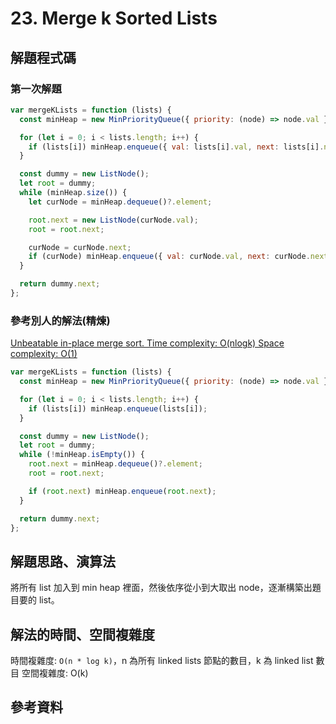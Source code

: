 # 23. Merge k Sorted Lists

## 解題程式碼

### 第一次解題

```javascript
var mergeKLists = function (lists) {
  const minHeap = new MinPriorityQueue({ priority: (node) => node.val });

  for (let i = 0; i < lists.length; i++) {
    if (lists[i]) minHeap.enqueue({ val: lists[i].val, next: lists[i].next });
  }

  const dummy = new ListNode();
  let root = dummy;
  while (minHeap.size()) {
    let curNode = minHeap.dequeue()?.element;

    root.next = new ListNode(curNode.val);
    root = root.next;

    curNode = curNode.next;
    if (curNode) minHeap.enqueue({ val: curNode.val, next: curNode.next });
  }

  return dummy.next;
};
```

### 參考別人的解法(精煉)

[Unbeatable in-place merge sort. Time complexity: O(nlogk) Space complexity: O(1)](https://leetcode.com/problems/merge-k-sorted-lists/solutions/4723235/unbeatable-in-place-merge-sort-time-complexity-o-nlogk-space-complexity-o-1/)

```javascript
var mergeKLists = function (lists) {
  const minHeap = new MinPriorityQueue({ priority: (node) => node.val });

  for (let i = 0; i < lists.length; i++) {
    if (lists[i]) minHeap.enqueue(lists[i]);
  }

  const dummy = new ListNode();
  let root = dummy;
  while (!minHeap.isEmpty()) {
    root.next = minHeap.dequeue()?.element;
    root = root.next;

    if (root.next) minHeap.enqueue(root.next);
  }

  return dummy.next;
};
```

## 解題思路、演算法

將所有 list 加入到 min heap 裡面，然後依序從小到大取出 node，逐漸構築出題目要的 list。

## 解法的時間、空間複雜度

時間複雜度: `O(n * log k)`，n 為所有 linked lists 節點的數目，k 為 linked list 數目
空間複雜度: O(k)

## 參考資料
